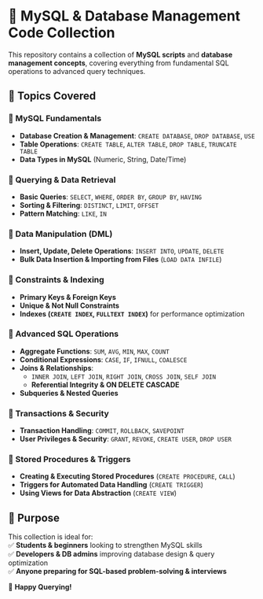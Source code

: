 # 📂 MySQL & Database Management Code Collection  

This repository contains a collection of **MySQL scripts** and **database management concepts**, covering everything from fundamental SQL operations to advanced query techniques.  

## 📝 Topics Covered  

### 🔹 MySQL Fundamentals  
- **Database Creation & Management**: `CREATE DATABASE`, `DROP DATABASE`, `USE`  
- **Table Operations**: `CREATE TABLE`, `ALTER TABLE`, `DROP TABLE`, `TRUNCATE TABLE`  
- **Data Types in MySQL** (Numeric, String, Date/Time)  

### 🔹 Querying & Data Retrieval  
- **Basic Queries**: `SELECT`, `WHERE`, `ORDER BY`, `GROUP BY`, `HAVING`  
- **Sorting & Filtering**: `DISTINCT`, `LIMIT`, `OFFSET`  
- **Pattern Matching**: `LIKE`, `IN`  

### 🔹 Data Manipulation (DML)  
- **Insert, Update, Delete Operations**: `INSERT INTO`, `UPDATE`, `DELETE`  
- **Bulk Data Insertion & Importing from Files** (`LOAD DATA INFILE`)  

### 🔹 Constraints & Indexing  
- **Primary Keys & Foreign Keys**  
- **Unique & Not Null Constraints**  
- **Indexes (`CREATE INDEX`, `FULLTEXT INDEX`)** for performance optimization  

### 🔹 Advanced SQL Operations  
- **Aggregate Functions**: `SUM`, `AVG`, `MIN`, `MAX`, `COUNT`  
- **Conditional Expressions**: `CASE`, `IF`, `IFNULL`, `COALESCE`  
- **Joins & Relationships**:  
  - `INNER JOIN`, `LEFT JOIN`, `RIGHT JOIN`, `CROSS JOIN`, `SELF JOIN`  
  - **Referential Integrity & ON DELETE CASCADE**  
- **Subqueries & Nested Queries**  

### 🔹 Transactions & Security  
- **Transaction Handling**: `COMMIT`, `ROLLBACK`, `SAVEPOINT`  
- **User Privileges & Security**: `GRANT`, `REVOKE`, `CREATE USER`, `DROP USER`  

### 🔹 Stored Procedures & Triggers  
- **Creating & Executing Stored Procedures** (`CREATE PROCEDURE`, `CALL`)  
- **Triggers for Automated Data Handling** (`CREATE TRIGGER`)  
- **Using Views for Data Abstraction** (`CREATE VIEW`)  

## 🎯 Purpose  
This collection is ideal for:  
✅ **Students & beginners** looking to strengthen MySQL skills  
✅ **Developers & DB admins** improving database design & query optimization  
✅ **Anyone preparing for SQL-based problem-solving & interviews**  

🚀 **Happy Querying!**  
